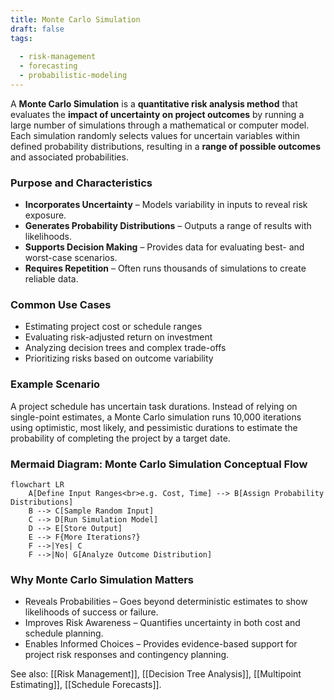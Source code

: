 ```yaml
---
title: Monte Carlo Simulation  
draft: false  
tags:  
    
  - risk-management  
  - forecasting  
  - probabilistic-modeling  
---
```


A **Monte Carlo Simulation** is a **quantitative risk analysis method** that evaluates the **impact of uncertainty on project outcomes** by running a large number of simulations through a mathematical or computer model. Each simulation randomly selects values for uncertain variables within defined probability distributions, resulting in a **range of possible outcomes** and associated probabilities.

### **Purpose and Characteristics**
- **Incorporates Uncertainty** – Models variability in inputs to reveal risk exposure.
- **Generates Probability Distributions** – Outputs a range of results with likelihoods.
- **Supports Decision Making** – Provides data for evaluating best- and worst-case scenarios.
- **Requires Repetition** – Often runs thousands of simulations to create reliable data.

### **Common Use Cases**
- Estimating project cost or schedule ranges
- Evaluating risk-adjusted return on investment
- Analyzing decision trees and complex trade-offs
- Prioritizing risks based on outcome variability

### **Example Scenario**
A project schedule has uncertain task durations. Instead of relying on single-point estimates, a Monte Carlo simulation runs 10,000 iterations using optimistic, most likely, and pessimistic durations to estimate the probability of completing the project by a target date.

### **Mermaid Diagram: Monte Carlo Simulation Conceptual Flow**
```mermaid
flowchart LR
    A[Define Input Ranges<br>e.g. Cost, Time] --> B[Assign Probability Distributions]
    B --> C[Sample Random Input]
    C --> D[Run Simulation Model]
    D --> E[Store Output]
    E --> F{More Iterations?}
    F -->|Yes| C
    F -->|No| G[Analyze Outcome Distribution]
```

### Why Monte Carlo Simulation Matters

- Reveals Probabilities – Goes beyond deterministic estimates to show likelihoods of success or failure.
- Improves Risk Awareness – Quantifies uncertainty in both cost and schedule planning.
- Enables Informed Choices – Provides evidence-based support for project risk responses and contingency planning.

See also: [[Risk Management]], [[Decision Tree Analysis]], [[Multipoint Estimating]], [[Schedule Forecasts]].
